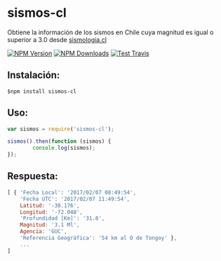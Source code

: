 # sismos-cl

Obtiene la información de los sismos en Chile cuya magnitud es igual o superior a 3.0 desde [sismologia.cl](http://www.sismologia.cl/links/ultimos_sismos.htm)

  [![NPM Version][npm-image]][npm-url]
  [![NPM Downloads][downloads-image]][downloads-url]
  [![Test Travis][travis-image]][travis-url]


## Instalación:
```
$npm install sismos-cl
```

## Uso:

```javascript
var sismos = require('sismos-cl');

sismos().then(function (sismos) {
 		console.log(sismos);
});
```

## Respuesta:

```javascript
[ { 'Fecha Local': '2017/02/07 08:49:54',
    'Fecha UTC': '2017/02/07 11:49:54',
    Latitud: '-30.176',
    Longitud: '-72.048',
    'Profundidad [Km]': '31.8',
    Magnitud: '3.1 Ml',
    Agencia: 'GUC',
    'Referencia Geográfica': '54 km al O de Tongoy' },
    ...
]
```

[npm-image]: https://img.shields.io/npm/v/sismos-cl.svg
[npm-url]: https://www.npmjs.com/package/sismos-cl
[downloads-image]: https://img.shields.io/npm/dt/sismos-cl.svg
[downloads-url]: https://www.npmjs.com/package/sismos-cl
[travis-image]: https://api.travis-ci.org/iformas/sismos-cl.svg?branch=master
[travis-url]: https://api.travis-ci.org/iformas/sismos-cl
